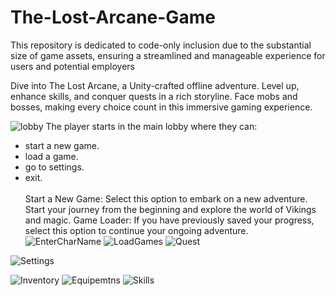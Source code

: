 # The-Lost-Arcane-Game
This repository is dedicated to code-only inclusion due to the substantial size of game assets, ensuring a streamlined and manageable experience for users and potential employers

Dive into The Lost Arcane, a Unity-crafted offline adventure. Level up, enhance skills, and conquer quests in a rich storyline. Face mobs and bosses, making every choice count in this immersive gaming experience.

![lobby](https://github.com/xMeliiodaS/The-Lost-Arcane-Game/assets/127980746/9a5677b7-235d-40ab-b3e9-448ed50a8232)
The player starts in the main lobby where they can:<br>
- start a new game.<br>
- load a game.<br>
- go to settings.<br>
- exit.<br><br>
Start a New Game: Select this option to embark on a new adventure. Start your journey from the beginning and explore the world of Vikings and magic.
Game Loader: If you have previously saved your progress, select this option to continue your ongoing adventure.
![EnterCharName](https://github.com/xMeliiodaS/The-Lost-Arcane-Game/assets/127980746/73d9209c-fe94-47d9-9157-a7c1da9983ea)
![LoadGames](https://github.com/xMeliiodaS/The-Lost-Arcane-Game/assets/127980746/77843c44-bcf6-4577-b16c-2b8106200d95)
![Quest](https://github.com/xMeliiodaS/The-Lost-Arcane-Game/assets/127980746/310fd378-a630-48e6-a61d-000b2600ee44)

![Settings](https://github.com/xMeliiodaS/The-Lost-Arcane-Game/assets/127980746/5af2b2a9-2000-44ea-aa3b-0d53a36a833a)

![Inventory](https://github.com/xMeliiodaS/The-Lost-Arcane-Game/assets/127980746/9cbdfa70-3af1-4f84-8cdc-0d6a6cdbc831)
![Equipemtns](https://github.com/xMeliiodaS/The-Lost-Arcane-Game/assets/127980746/fa251f28-638b-4b23-889d-5b008383f0be)
![Skills](https://github.com/xMeliiodaS/The-Lost-Arcane-Game/assets/127980746/95f7b5cd-3ae0-4df9-916f-de0df9409472)
